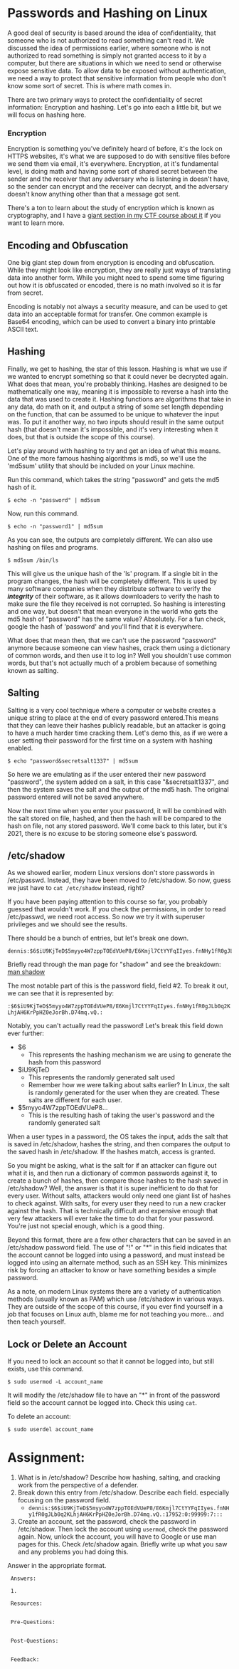 # Passwords and Hashing on Linux
A good deal of security is based around the idea of confidentiality, that someone who is not authorized to read something can't read it. We discussed the idea of permissions earlier, where someone who is not authorized to read something is simply not granted access to it by a computer, but there are situations in which we need to send or otherwise expose sensitive data. To allow data to be exposed without authentication, we need a way to protect that sensitive information from people who don't know some sort of secret. This is where math comes in.  

There are two primary ways to protect the confidentiality of secret information: Encryption and hashing. Let's go into each a little bit, but we will focus on hashing here.

### Encryption 

Encryption is something you've definitely heard of before, it's the lock on HTTPS websites, it's what we are supposed to do with sensitive files before we send them via email, it's everywhere. Encryption, at it's fundamental level, is doing math and having some sort of shared secret between the sender and the receiver that any adversary who is listening in doesn't have, so the sender can encrypt and the receiver can decrypt, and the adversary doesn't know anything other than that a message got sent. 

There's a ton to learn about the study of encryption which is known as cryptography, and I have a [giant section in my CTF course about it]($@COURSEVIEWBYID*7@$#section-5) if you want to learn more.


## Encoding and Obfuscation

One big giant step down from encryption is encoding and obfuscation. While they might look like encryption, they are really just ways of translating data into another form. While you might need to spend some time figuring out how it is obfuscated or encoded, there is no math involved so it is far from secret. 

Encoding is notably not always a security measure, and can be used to get data into an acceptable format for transfer. One common example is Base64 encoding, which can be used to convert a binary into printable ASCII text. 

## Hashing

Finally, we get to hashing, the star of this lesson. Hashing is what we use if we wanted to encrypt something so that it could never be decrypted again. What does that mean, you're probably thinking. Hashes are designed to be mathematically one way, meaning it is impossible to reverse a hash into the data that was used to create it. Hashing functions are algorithms that take in any data, do math on it, and output a string of some set length depending on the function, that can be assumed to be unique to whatever the input was. To put it another way, no two inputs should result in the same output hash (that doesn't mean it's impossible, and it's very interesting when it does, but that is outside the scope of this course).

Let's play around with hashing to try and get an idea of what this means. One of the more famous hashing algorithms is md5, so we'll use the 'md5sum' utility that should be included on your Linux machine. 

Run this command, which takes the string "password" and gets the md5 hash of it.

```
$ echo -n "password" | md5sum
```

Now, run this command. 

```
$ echo -n "password1" | md5sum 
```
As you can see, the outputs are completely different. We can also use hashing on files and programs.

```
$ md5sum /bin/ls
```
This will give us the unique hash of the 'ls' program. If a single bit in the program changes, the hash will be completely different. This is used by many software companies when they distribute software to verify the ***integrity*** of their software, as it allows downloaders to verify the hash to make sure the file they received is not corrupted. So hashing is interesting and one way, but doesn't that mean everyone in the world who gets the md5 hash of "password" has the same value? Absolutely. For a fun check, google the hash of 'password' and you'll find that it is everywhere. 

What does that mean then, that we can't use the  password "password" anymore because someone can view hashes, crack them using a dictionary of common words, and then use it to log in? Well you shouldn't use common words, but that's not actually much of a problem because of something known as salting.

## Salting 

Salting is a very cool technique where a computer or website creates a unique string to place at the end of every password entered.This means that they can leave their hashes publicly readable, but an attacker is going to have  a much harder time cracking them. Let's demo this, as if we were a user setting their password for the first time on a system with hashing enabled.

```
$ echo "password&secretsalt1337" | md5sum
```

So here we are emulating as if the user entered their new password "password", the system added on a salt, in this case "&secretsalt1337", and then the system saves the salt and the output of the md5 hash. The original password entered will not be saved anywhere.

Now the next time when you enter your password, it will be combined with the salt stored on file, hashed, and then the hash will be compared to the hash on file, not any stored password. We'll come back to this later, but it's 2021, there is no excuse to be storing someone else's password.

## /etc/shadow

As we showed earlier, modern Linux versions don't store passwords in /etc/passwd. Instead, they have been moved to /etc/shadow. So now, guess we just have to ```cat /etc/shadow``` instead, right? 

If you have been paying attention to this course so far, you probably guessed that wouldn't work. If you check the permissions, in order to read /etc/passwd, we need root access. So now we try it with superuser privileges and we should see the results.

There should be a bunch of entries, but let's break one down. 

```
dennis:$6$iU9KjTeD$5myyo4W7zppTOEdVUeP8/E6Kmjl7CtYYFqIIyes.fnNHy1fR0gJLb0q2KLhjAH6KrPpHZ0eJorBh.D74mq.vQ.:17952:0:99999:7:::
```

Briefly read through the man page for "shadow" and see the breakdown: [man shadow](https://linux.die.net/man/5/shadow)

The most notable part of this is the password field, field #2. To break it out, we can see that it is represented by: 

```:$6$iU9KjTeD$5myyo4W7zppTOEdVUeP8/E6Kmjl7CtYYFqIIyes.fnNHy1fR0gJLb0q2KLhjAH6KrPpHZ0eJorBh.D74mq.vQ.:```

Notably, you can't actually read the password! Let's break this field down ever further:

* $6 
   * This represents the hashing mechanism we are using to generate the hash from this password
* $iU9KjTeD
   * This represents the randomly generated salt used
   * Remember how we were talking about salts earlier? In Linux, the salt is randomly generated for the user when they are created. These salts are different for each user.
* $5myyo4W7zppTOEdVUeP8...
   * This is the resulting hash of taking the user's password and the randomly generated salt 

When a user types in a password, the OS takes the input, adds the salt that is saved in /etc/shadow, hashes the string, and then compares the output to the saved hash in /etc/shadow. If the hashes match, access is granted. 

So you might be asking, what is the salt for if an attacker can figure out what it is, and then run a dictionary of common passwords against it, to create a bunch of hashes, then compare those hashes to the hash saved in /etc/shadow? Well, the answer is that it is super inefficient to do that for every user. Without salts, attackers would only need one giant list of hashes to check against. With salts, for every user they need to run a new cracker against the hash. That is technically difficult and expensive enough that very few attackers will ever take the time to do that for your password. You're just not special enough, which is a good thing.

Beyond this format, there are a few other characters that can be saved in an /etc/shadow password field. The use of "!" or "*" in this field indicates that the account cannot be logged into using a password, and must instead be logged into using an alternate method, such as an SSH key. This minimizes risk by forcing an attacker to know or have something besides a simple password. 

As a note, on modern Linux systems there are a variety of authentication methods (usually known as PAM) which use /etc/shadow in various ways. They are outside of the scope of this course, if you ever find yourself in a job that focuses on Linux auth, blame me for not teaching you more... and then teach yourself. 


## Lock or Delete an Account 

If you need to lock an account so that it cannot be logged into, but still exists, use this command.
```
$ sudo usermod -L account_name
```
It will modify the /etc/shadow file to have an "*" in front of the password field so the account cannot be logged into. Check this using ```cat```.

To delete an account:

```
$ sudo userdel account_name
```

# Assignment: 

1. What is in /etc/shadow? Describe how hashing, salting, and cracking work from the perspective of a defender. 
2. Break down  this entry from /etc/shadow. Describe each field. especially focusing on the password field.
   * ```dennis:$6$iU9KjTeD$5myyo4W7zppTOEdVUeP8/E6Kmjl7CtYYFqIIyes.fnNHy1fR0gJLb0q2KLhjAH6KrPpHZ0eJorBh.D74mq.vQ.:17952:0:99999:7:::```
3. Create an account, set the password, check the password in /etc/shadow. Then lock the account using ```usermod```, check the password again. Now, unlock the account, you will have to Google or use man pages for this. Check /etc/shadow again. Briefly write up what you saw and any problems you had doing this.

Answer in the appropriate format. 

```
 Answers:

 1.

 Resources:
 

 Pre-Questions:


 Post-Questions:


 Feedback:

```